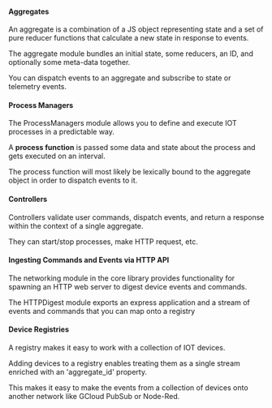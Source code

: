 #### Aggregates
An aggregate is a combination of a JS object representing state and a set of pure reducer functions that calculate a new state in response to events.

The aggregate module bundles an initial state, some reducers, an ID, and optionally some meta-data together.

You can dispatch events to an aggregate and subscribe to state or telemetry events.

#### Process Managers
The ProcessManagers module allows you to define and execute IOT processes in a predictable way.

A **process function** is passed some data and state about the process and gets executed on an interval.

The process function will most likely be lexically bound to the aggregate object in order to dispatch events to it.

#### Controllers
Controllers validate user commands, dispatch events, and return a response within the context of a single aggregate.

They can start/stop processes, make HTTP request, etc.

#### Ingesting Commands and Events via HTTP API
The networking module in the core library provides functionality for spawning an HTTP web server to digest device events and commands.

The HTTPDigest module exports an express application and a stream of events and commands that you can map onto a registry

#### Device Registries
A registry makes it easy to work with a collection of IOT devices.

Adding devices to a registry enables treating them as a single stream enriched with an 'aggregate_id' property.

This makes it easy to make the events from a collection of devices onto another network like GCloud PubSub or Node-Red.

